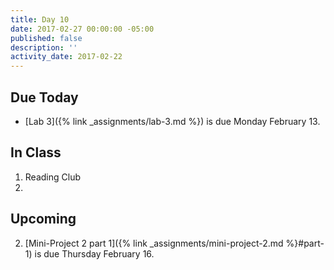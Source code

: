 ```yaml
---
title: Day 10
date: 2017-02-27 00:00:00 -05:00
published: false
description: ''
activity_date: 2017-02-22
---
```


## Due Today

* [Lab 3]({% link _assignments/lab-3.md %}) is due Monday February 13.

## In Class

1. Reading Club
2.


## Upcoming

2. [Mini-Project 2 part 1]({% link _assignments/mini-project-2.md %}#part-1) is due Thursday February 16.
